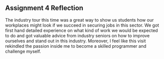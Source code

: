 ## Assignment 4 Reflection
The industry tour this time was a great way to show us students how our workplaces might look if we succeed in securing jobs in this sector. We got first hand detailed experience on what kind of work we would be expected to do and got valuable advice from industry seniors on how to improve ourselves and stand out in this industry. Moreover, I feel like this visit rekindled the passion inside me to become a skilled programmer and challenge myself.

